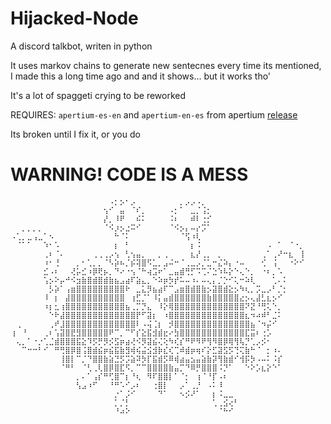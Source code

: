 # Hijacked-Node

A discord talkbot, writen in python

It uses markov chains to generate new sentecnes every time its mentioned, I made this a long time ago and and it shows... but it works tho'

It's a lot of spaggeti crying to be reworked

REQUIRES: `apertium-es-en` and `apertium-en-es` from apertium [release](https://wiki.apertium.org/wiki/Install_Apertium_core_using_packaging)

Its broken until I fix it, or you do


# WARNING! CODE IS A MESS

```
⠀⠀⠀⠀⠀⠀⠀⠀⠀⠀⠀⠀⠀⠀⠀⠀⠀⠀⠠⡂⡢⠂⡠⠀⠀⠀⠀⠀⠀⠀⠀⡀⡠⡠⠠⡀⠀⠀⠀⠀⠀⠀⠀⠀⠀⠀⠀⠀⠀⠀⠀⠀⠀⠀
⠀⠀⠀⠀⠀⠀⠀⠀⠀⠀⠀⠀⠀⠀⠀⠀⠀⢢⠊⠀⣤⠀⠈⠎⡀⠀⠀⠀⠀⠠⡂⠁⠀⣀⡈⢨⡂⠀⠀⠀⠀⠀⠀⠀⠀⠀⠀⠀⠀⠀⠀⠀⠀⠀
⠀⠀⠀⠀⠀⠀⠀⠀⠀⠀⠀⠀⠀⠀⠀⠀⠀⡜⡀⠸⠟⠀⠀⠮⠅⠀⠀⠀⠀⠨⠆⠀⠀⠾⠇⢐⡊⠀⠀⠀⠀⠀⠀⠀⠀⠀⠀⠀⠀⠀⠀⠀⠀⠀
⠀⠀⡀⡀⡀⡀⠀⠀⠀⠀⠀⠀⠀⠀⠀⠀⠀⠈⠪⡰⡢⣐⠭⠊⠀⠀⠀⠀⠀⠈⠪⡢⡄⠤⡔⡩⠁⠀⠀⠀⠀⠀⠀⠀⠀⠀⠀⠀⠀⠀⠀⠀⠀⠀
⠠⢁⡀⣀⢠⣀⠁⠢⠀⠀⠀⠀⠀⠀⠀⠀⠀⠀⠀⠓⠈⠅⠀⠀⠀⠀⠀⠀⠀⠀⠀⠈⢫⠰⢇⠀⠀⠀⠀⠀⠀⠀⠀⠀⠀⠀⠀⠀⠀⠀⠀⠀⠀⠀
⠀⠈⠁⠁⠀⠀⠱⠂⠡⠀⠀⠀⠀⠀⠀⠀⠀⠀⠀⡆⠀⠃⠀⠀⠀⠀⠀⠀⠀⠀⠀⠀⠀⡆⠨⠀⠀⠀⠀⠀⠀⠀⠀⠀⠀⠀⠀⠠⠀⠁⠀⠈⠐⡀
⠀⠀⠀⠀⠀⠀⢀⠆⠈⠄⠀⠀⠀⠀⠀⢀⢀⢀⡠⢢⠀⢃⢢⣤⡀⠀⠀⡀⢀⠀⠀⠀⠀⣆⡜⢀⡀⠀⡀⠀⠀⠀⠀⠀⠀⠀⢀⠁⢀⠜⠒⣆⠀⢸
⠀⠀⠀⠀⠀⠀⠰⠂⢘⠀⠀⠀⡀⠂⢁⡀⡀⠈⠣⡵⠦⡈⡮⢽⣿⠫⣁⡀⣠⠬⠒⠈⢀⣀⡠⡈⣁⠒⣌⠵⡄⠐⠤⠀⠀⠀⢊⠀⢨⠀⠀⠐⠕⠊
⠀⠀⠀⠀⠀⠀⣊⠠⠆⠀⠀⢜⡥⣊⠰⡿⢟⡦⡀⠙⠔⠐⢢⠈⠓⢴⣩⠖⠁⣀⣤⣾⢛⡋⠩⢉⠌⣑⠱⠧⡕⠑⢄⠑⡀⠀⠐⠆⡀⠡⠀⠀⠀⠀
⠀⠀⠀⠀⠀⠀⢡⡢⠕⡤⠚⠪⣲⣷⣿⣾⣿⣾⣷⣦⣠⣴⠏⣵⣄⡀⠑⠵⡶⡳⡞⠥⠤⠰⠄⠤⢄⡄⡈⡑⠊⢅⠒⠵⢇⠀⠀⠀⢁⠄⠅⠀⠀⠀
⠀⠀⠀⠀⠀⠀⠀⡣⡵⠁⢠⣶⣿⣿⣿⣿⣿⣿⣿⣿⣿⠗⠀⣀⣅⡻⣦⣴⠏⠉⣠⣶⣿⣾⣿⣷⡢⣽⣿⣾⣕⡢⠳⢆⡀⡩⣀⡠⠃⡈⡂⠀⠀⠀
⠀⠀⠀⠀⠀⠀⠸⠀⡆⠀⣼⣿⣿⣿⣿⣿⣿⣿⣿⣿⣿⠀⢰⣋⡈⠁⠸⡅⣤⣾⣿⣿⣿⣿⣿⣿⣷⣿⣿⣿⣿⣿⣔⡢⢄⣼⣃⣆⡢⠊⠀⠀⠀⠀
⠀⠀⠀⠀⠀⠀⠰⡆⣂⢰⣿⣿⣿⣿⣿⣿⣿⣿⣿⣿⣿⣦⢀⡉⡙⣄⠀⠸⡕⢿⣿⣿⣿⣿⣿⣿⣿⣿⣿⣿⣿⣿⣿⠝⣝⠘⢛⢅⠑⡀⠀⠀⠀⠀
⠀⠀⠀⠀⠀⠀⠀⠑⠗⣼⣿⣿⣿⣿⣿⣿⣿⣿⣿⣿⣿⣿⣿⡟⠋⣽⡆⠀⠰⣿⣿⣿⣿⣿⣿⣿⣿⣿⣿⣿⣿⣿⣿⣆⠲⠴⠾⠃⣈⠅⠀⠀⠀⠀
⠀⢀⠀⠀⠀⠀⠀⢀⠞⣸⣿⣿⣿⣿⣿⣿⣿⣿⣿⣿⣿⣿⣿⠇⠠⢬⢈⡆⠀⡺⣿⣿⣿⣿⣿⣿⣿⣿⣿⣿⣿⣿⣿⣿⣦⠈⠲⡬⠊⠀⠀⠀⠀⠀
⢰⠀⠘⠀⠀⠀⢀⠆⢡⣽⣿⣟⣻⣿⣿⣿⣿⣿⠟⠉⡀⠉⠋⡎⣕⣯⣺⣾⣖⠔⣳⣿⣿⣿⣿⣿⣿⣿⣿⣿⣿⣿⣿⣏⣭⠆⢐⡡⠀⠀⠀⠀⠀⠀
⠀⢄⡀⠁⠐⡐⢁⣈⣾⣿⣿⣿⣯⣕⠹⡫⡛⡻⡪⣫⡶⣴⢜⠪⡻⣽⣮⢌⢕⠳⢎⡎⠛⠟⠻⠟⢻⠻⣿⡿⢿⢻⢧⡙⢁⡠⡪⠂⠀⠀⠀⠀⠀⠀
⠀⠀⠉⠒⠒⠃⠊⠀⠛⢛⣿⡿⣿⢨⣿⣾⣮⡶⣮⣯⣷⣻⢾⢮⣬⣪⣺⡷⣎⢎⢉⠾⣾⡶⢶⠎⡕⣋⣽⣫⡫⢙⢍⣷⠓⠈⠀⡂⠰⠄⠀⠀⠀⠀
⠀⠀⠀⠀⠀⠀⠀⠀⠀⢸⣿⡇⠉⡈⠙⣿⣿⣷⣵⣙⡫⡩⣵⠽⡳⡏⣯⣾⡫⠿⢾⣴⣤⣢⣤⣵⣷⡽⢻⣷⣾⠊⢺⡯⡳⠠⠤⠅⠨⡎⠀⠀⠀⠀
⠀⠀⠀⠀⠀⠀⠀⠀⠀⠈⠛⠃⠀⠈⢃⢀⢇⣿⡿⣿⣏⠫⡀⠉⠉⣿⣿⣿⣿⣷⣤⡉⠙⠿⡛⣿⣿⣿⠨⡙⠁⠀⠀⠑⠕⡡⣆⡕⠑⠁⠀⠀⠀⠀
⠀⠀⠀⠀⠀⠀⠀⠀⠀⠀⠀⠀⡀⠄⠁⢠⡎⠛⢋⣿⠉⡆⠘⢆⠀⠻⠏⣿⣿⡇⠁⠈⡂⠀⢰⠈⠘⡏⠠⠆⠀⠀⠀⠀⠀⠀⠀⠀⠀⠀⠀⠀⠀⠀
⠀⠀⠀⠀⠀⠀⠀⠀⠀⠀⠀⠀⢣⣠⠰⠋⠀⠀⠘⠛⠡⠊⡠⠆⠀⠀⢐⣿⡇⠀⠀⡠⠁⢀⡘⠀⠠⠅⠸⠀⠀⠀⠀⠀⠀⠀⠀⠀⠀⠀⠀⠀⠀⠀
⠀⠀⠀⠀⠀⠀⠀⠀⠀⠀⠀⠀⠀⠀⠀⠀⠀⠀⠀⡐⠁⡨⠊⠀⠀⠀⠀⠙⠁⠀⠀⠢⡪⠜⠁⠀⠀⡆⠨⣀⣀⠀⠀⠀⠀⠀⠀⠀⠀⠀⠀⠀⠀⠀
⠀⠀⠀⠀⠀⠀⠀⠀⠀⠀⠀⠀⠀⠀⠀⠀⠀⠀⠀⡁⡈⡃⠀⠀⠀⠀⠀⠀⠀⠀⠀⠀⠀⠀⠀⠀⠀⢁⢀⣪⢔⠃⠀⠀⠀⠀⠀⠀⠀⠀⠀⠀⠀⠀
⠀⠀⠀⠀⠀⠀⠀⠀⠀⠀⠀⠀⠀⠀⠀⠀⠀⠀⠀⠘⠴⠕⠀⠀⠀⠀⠀⠀⠀⠀⠀⠀⠀⠀⠀⠀⠀⠀⠈⠓⠊⠀⠀⠀⠀⠀⠀⠀⠀⠀⠀⠀⠀⠀
```